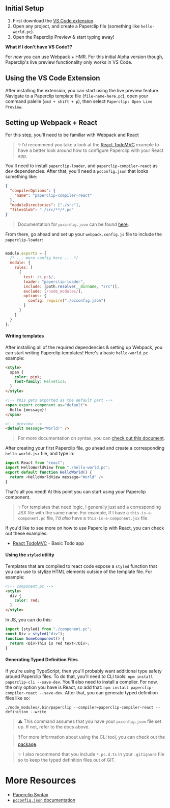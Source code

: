 <!--

TODOS:

- When to use slots
- importing components
- moduleDirectories

-->
## Initial Setup

1. First download the [VS Code extension](https://marketplace.visualstudio.com/items?itemName=crcn.paperclip-vscode-extension). 
1. Open any project, and create a Paperclip file (something like `hello-world.pc`).
1. Open the Paperclip Preview & start typing away!

**What if I don't have VS Code??**

For _now_ you can use Webpack + HMR. For this initial Alpha version though, Paperclip's live preview functionality only works in VS Code. 

## Using the VS Code Extension

After installing the extension, you can start using the live preview feature. Navigate to a Paperclip template file (`file-name-here.pc`), open your command palelle (`cmd + shift + p`), then select `Paperclip: Open Live Preview`.

## Setting up Webpack + React

For this step, you'll need to be familiar with Webpack and React

> ✨I'd recommend you take a look at the [React TodoMVC](../../examples/react-todomvc) example to have a better look around how to configure Paperclip with your React app. 

You'll need to install `paperclip-loader`, and `paperclip-compiler-react` as dev dependencies. After that, you'll need a `pcconfig.json` that looks something like:

```json
{
  "compilerOptions": {
    "name": "paperclip-compiler-react"
  },
  "moduleDirectories": ["./src"],
  "filesGlob": "./src/**/*.pc"
}

```

> Documentation for `pcconfig.json` can be found [here](../Paperclip%20Config).

From there, go ahead and set up your `webpack.config.js` file to include the `paperclip-loader`:

```javascript

module.exports = {
  /* ... more config here ... */
  module: {
    rules: [
      {
        test: /\.pc$/,
        loader: "paperclip-loader",
        include: [path.resolve(__dirname, "src")],
        exclude: [/node_modules/],
        options: {
          config: require("./pcconfig.json")
        }
      }
    ]
  }
};
```

#### Writing templates

After installing all of the required dependencies & setting up Webpack, you can start writing Paperclip templates! Here's a basic `hello-world.pc` example:

```html
<style>
  span {
    color: pink;
    font-family: Helvetica;
  }
</style>

<!-- this gets exported as the default part -->
<span export component as="default">
  Hello {message}!
</span>

<!-- preview -->
<default message="World!" />
```

> For more documentation on syntax, you can [check out this document](../Syntax).

After creating your first Paperclip file, go ahead and create a corresponding `hello-world.jsx` file, and type in:

```javascript
import React from "react";
import HelloWorldView from "./hello-world.pc";
export default function HelloWorld() {
  return <HelloWorldView message="World" />
}
```

That's all you need! At this point you can start using your Paperclip component. 

> ✨For templates that need logic, I generally just add a corresponding JSX file with the same name. For example, If I have a `this-is-a-component.pc` file, I'd _also_ have a `this-is-a-component.jsx` file. 

If you'd like to see more on how to use Paperclip with React, you can check out these examples:

- [React TodoMVC](../../examples/react-todomvc) - Basic Todo app

#### Using the `styled` utility

Templates that are compiled to react code expose a `styled` function that you can use to stylize HTML elements outside of the template file. For example:

```html
<!-- component.pc -->
<style>
  div {
    color: red;
  }
</style>
```

In JS, you can do this:

```javascript
import {styled} from "./component.pc";
const Div = styled("div");
function SomeComponent() {
  return <Div>This is red text</Div>;
}
```

#### Generating Typed Definition Files

If you're using TypeScript, then you'll probably want additional type safety around Paperclip files. To do that, you'll need to CLI tools: `npm install paperclip-cli --save-dev`. You'll also need to install a compiler. For now, the only option you have is React, so add that: `npm install paperclip-compiler-react --save-dev`. After that, you can generate typed definition files like so:

```
./node_modules/.bin/paperclip --compiler=paperclip-compiler-react --definition --write
```


> ⚠️ This command assumes that you have your `pcconfig.json` file set up. If not, refer to the docs above.

> ❓For more information about using the CLI tool, you can check out the [package](../../packages/paperclip-cli). 

> ✨ I also recommend that you include `*.pc.d.ts` in your `.gitignore` file so to keep the typed definition files out of GIT. 


# More Resources

- [Paperclip Syntax](../Syntax)
- [`pcconfig.json` documentation](../Paperclip%20Config)
